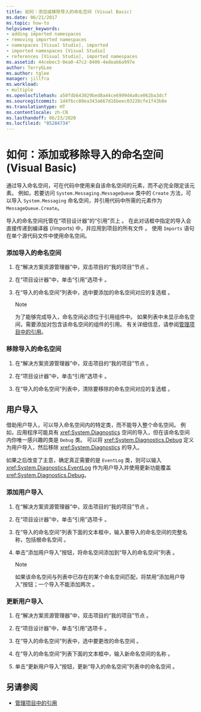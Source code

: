 ```yaml
---
title: 如何：添加或移除导入的命名空间 (Visual Basic)
ms.date: 06/21/2017
ms.topic: how-to
helpviewer_keywords:
- adding imported namespaces
- removing imported namespaces
- namespaces [Visual Studio], imported
- imported namespaces [Visual Studio]
- references [Visual Studio], imported namespaces
ms.assetid: 44cebec3-0ea0-47c2-8406-4edeab6a997e
author: TerryGLee
ms.author: tglee
manager: jillfra
ms.workload:
- multiple
ms.openlocfilehash: a50fdb643029bed8a44ce6999d4a8ce062ba3dcf
ms.sourcegitcommit: 1d4f6cc80ea343a667d16beec03220cfe1f43b8e
ms.translationtype: HT
ms.contentlocale: zh-CN
ms.lasthandoff: 06/23/2020
ms.locfileid: "85284734"
---
```

# <a name="how-to-add-or-remove-imported-namespaces-visual-basic"></a>如何：添加或移除导入的命名空间 (Visual Basic)

通过导入命名空间，可在代码中使用来自该命名空间的元素，而不必完全限定该元素。 例如，若要访问 `System.Messaging.MessageQueue` 类中的 `Create` 方法，可以导入 `System.Messaging` 命名空间，并引用代码中所需的元素作为 `MessageQueue.Create`。

导入的命名空间托管在“项目设计器”的“引用”页上   。 在此对话框中指定的导入会直接传递到编译器 (/imports) 中，并应用到项目的所有文件  。 使用 `Imports` 语句在单个源代码文件中使用命名空间。

### <a name="to-add-an-imported-namespace"></a>添加导入的命名空间

1. 在“解决方案资源管理器”中，双击项目的“我的项目”节点   。

2. 在“项目设计器”中，单击“引用”选项卡   。

3. 在“导入的命名空间”列表中，选中要添加的命名空间对应的复选框  。

    > [!NOTE]
    > 为了能够完成导入，命名空间必须位于引用组件中。 如果列表中未显示命名空间，需要添加对包含该命名空间的组件的引用。 有关详细信息，请参阅[管理项目中的引用](managing-references-in-a-project.md)。

### <a name="to-remove-an-imported-namespace"></a>移除导入的命名空间

1. 在“解决方案资源管理器”中，双击项目的“我的项目”节点   。

2. 在“项目设计器”中，单击“引用”选项卡   。

3. 在“导入的命名空间”列表中，清除要移除的命名空间对应的复选框  。

## <a name="user-imports"></a>用户导入
借助用户导入，可以导入命名空间内的特定类，而不能导入整个命名空间。 例如，应用程序可能具有 <xref:System.Diagnostics> 空间的导入，但在该命名空间内你唯一感兴趣的类是 `Debug` 类。 可以将 <xref:System.Diagnostics.Debug> 定义为用户导入，然后移除 <xref:System.Diagnostics> 的导入。

如果之后改变了主意，确定真正需要的是 `EventLog` 类，则可以输入 <xref:System.Diagnostics.EventLog> 作为用户导入并使用更新功能覆盖 <xref:System.Diagnostics.Debug>。

### <a name="to-add-a-user-import"></a>添加用户导入

1. 在“解决方案资源管理器”中，双击项目的“我的项目”节点   。

2. 在“项目设计器”中，单击“引用”选项卡   。

3. 在“导入的命名空间”列表下面的文本框中，输入要导入的命名空间的完整名称，包括根命名空间  。

4. 单击“添加用户导入”按钮，将命名空间添加到“导入的命名空间”列表   。

    > [!NOTE]
    > 如果该命名空间与列表中已存在的某个命名空间匹配，将禁用“添加用户导入”按钮；一个导入不能添加两次  。

### <a name="to-update-a-user-import"></a>更新用户导入

1. 在“解决方案资源管理器”中，双击项目的“我的项目”节点   。

2. 在“项目设计器”中，单击“引用”选项卡   。

3. 在“导入的命名空间”列表中，选中要更改的命名空间  。

4. 在“导入的命名空间”列表下面的文本框中，输入新命名空间的名称  。

5. 单击“更新用户导入”按钮，更新“导入的命名空间”列表中的命名空间   。

## <a name="see-also"></a>另请参阅

- [管理项目中的引用](../ide/managing-references-in-a-project.md)
